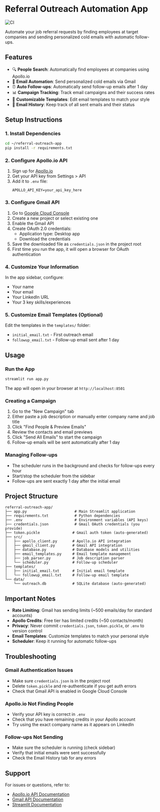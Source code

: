 # Referral Outreach Automation App

![CI](https://github.com/abhatt13/referral-outreach-app/actions/workflows/ci.yml/badge.svg)

Automate your job referral requests by finding employees at target companies and sending personalized cold emails with automatic follow-ups.

## Features

- 🔍 **People Search**: Automatically find employees at companies using Apollo.io
- 📧 **Email Automation**: Send personalized cold emails via Gmail
- ⏰ **Auto Follow-ups**: Automatically send follow-up emails after 1 day
- 📊 **Campaign Tracking**: Track email campaigns and their success rates
- 🎨 **Customizable Templates**: Edit email templates to match your style
- 💾 **Email History**: Keep track of all sent emails and their status

## Setup Instructions

### 1. Install Dependencies

```bash
cd ~/referral-outreach-app
pip install -r requirements.txt
```

### 2. Configure Apollo.io API

1. Sign up for [Apollo.io](https://www.apollo.io/)
2. Get your API key from Settings > API
3. Add it to `.env` file:
   ```
   APOLLO_API_KEY=your_api_key_here
   ```

### 3. Configure Gmail API

1. Go to [Google Cloud Console](https://console.cloud.google.com/)
2. Create a new project or select existing one
3. Enable the Gmail API
4. Create OAuth 2.0 credentials:
   - Application type: Desktop app
   - Download the credentials
5. Save the downloaded file as `credentials.json` in the project root
6. First time you run the app, it will open a browser for OAuth authentication

### 4. Customize Your Information

In the app sidebar, configure:
- Your name
- Your email
- Your LinkedIn URL
- Your 3 key skills/experiences

### 5. Customize Email Templates (Optional)

Edit the templates in the `templates/` folder:
- `initial_email.txt` - First outreach email
- `followup_email.txt` - Follow-up email sent after 1 day

## Usage

### Run the App

```bash
streamlit run app.py
```

The app will open in your browser at `http://localhost:8501`

### Creating a Campaign

1. Go to the "New Campaign" tab
2. Either paste a job description or manually enter company name and job title
3. Click "Find People & Preview Emails"
4. Review the contacts and email previews
5. Click "Send All Emails" to start the campaign
6. Follow-up emails will be sent automatically after 1 day

### Managing Follow-ups

- The scheduler runs in the background and checks for follow-ups every hour
- Start/stop the scheduler from the sidebar
- Follow-ups are sent exactly 1 day after the initial email

## Project Structure

```
referral-outreach-app/
├── app.py                      # Main Streamlit application
├── requirements.txt            # Python dependencies
├── .env                        # Environment variables (API keys)
├── credentials.json            # Gmail OAuth credentials (you provide)
├── token.pickle               # Gmail auth token (auto-generated)
├── src/
│   ├── apollo_client.py       # Apollo.io API integration
│   ├── gmail_client.py        # Gmail API integration
│   ├── database.py            # Database models and utilities
│   ├── email_templates.py     # Email template management
│   ├── job_parser.py          # Job description parser
│   └── scheduler.py           # Follow-up scheduler
├── templates/
│   ├── initial_email.txt      # Initial email template
│   └── followup_email.txt     # Follow-up email template
└── data/
    └── outreach.db            # SQLite database (auto-generated)
```

## Important Notes

- **Rate Limiting**: Gmail has sending limits (~500 emails/day for standard accounts)
- **Apollo Credits**: Free tier has limited credits (~50 contacts/month)
- **Privacy**: Never commit `credentials.json`, `token.pickle`, or `.env` to version control
- **Email Templates**: Customize templates to match your personal style
- **Scheduler**: Keep it running for automatic follow-ups

## Troubleshooting

### Gmail Authentication Issues
- Make sure `credentials.json` is in the project root
- Delete `token.pickle` and re-authenticate if you get auth errors
- Check that Gmail API is enabled in Google Cloud Console

### Apollo.io Not Finding People
- Verify your API key is correct in `.env`
- Check that you have remaining credits in your Apollo account
- Try using the exact company name as it appears on LinkedIn

### Follow-ups Not Sending
- Make sure the scheduler is running (check sidebar)
- Verify that initial emails were sent successfully
- Check the Email History tab for any errors

## Support

For issues or questions, refer to:
- [Apollo.io API Documentation](https://apolloio.github.io/apollo-api-docs/)
- [Gmail API Documentation](https://developers.google.com/gmail/api)
- [Streamlit Documentation](https://docs.streamlit.io/)
